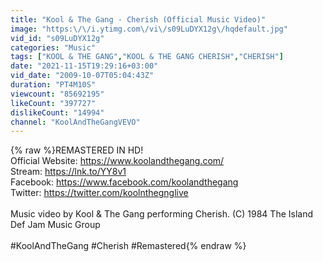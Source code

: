 ```yaml
---
title: "Kool & The Gang - Cherish (Official Music Video)"
image: "https:\/\/i.ytimg.com\/vi\/s09LuDYX12g\/hqdefault.jpg"
vid_id: "s09LuDYX12g"
categories: "Music"
tags: ["KOOL & THE GANG","KOOL & THE GANG CHERISH","CHERISH"]
date: "2021-11-15T19:29:16+03:00"
vid_date: "2009-10-07T05:04:43Z"
duration: "PT4M10S"
viewcount: "85692195"
likeCount: "397727"
dislikeCount: "14994"
channel: "KoolAndTheGangVEVO"
---
```

{% raw %}REMASTERED IN HD!<br />Official Website: <a rel="nofollow" target="blank" href="https://www.koolandthegang.com/">https://www.koolandthegang.com/</a><br />Stream: <a rel="nofollow" target="blank" href="https://lnk.to/YY8v1">https://lnk.to/YY8v1</a><br />Facebook: <a rel="nofollow" target="blank" href="https://www.facebook.com/koolandthegang">https://www.facebook.com/koolandthegang</a><br />Twitter: <a rel="nofollow" target="blank" href="https://twitter.com/koolnthegnglive">https://twitter.com/koolnthegnglive</a><br /><br />Music video by Kool &amp; The Gang performing Cherish. (C) 1984 The Island Def Jam Music Group<br /><br /> #KoolAndTheGang #Cherish #Remastered{% endraw %}
